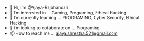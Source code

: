 - 👋 Hi, I’m @Ajaya-Rajbhandari
- 👀 I’m interested in ... Gaming, Programing, Ethical Hacking
- 🌱 I’m currently learning ... PROGRAMING, Cyber Security, Ethical Hacking
- 💞️ I’m looking to collaborate on ... Programing
- 📫 How to reach me ... ajaya.shrestha.521@gmail.com

<!---
Ajaya-Rajbhandari/Ajaya-Rajbhandari is a ✨ special ✨ repository because its `README.md` (this file) appears on your GitHub profile.
You can click the Preview link to take a look at your changes.
--->
